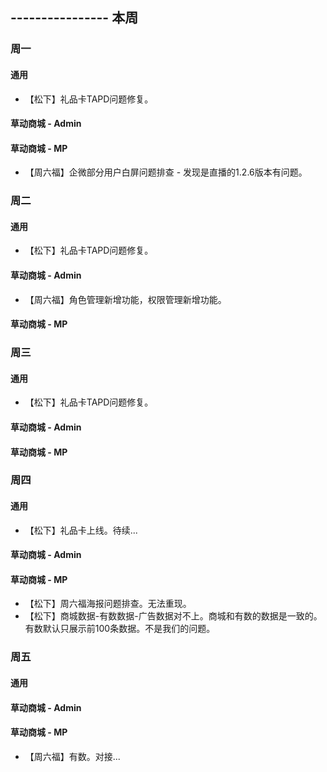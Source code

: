## ---------------- 本周

### 周一
#### 通用
* 【松下】礼品卡TAPD问题修复。
#### 草动商城 - Admin
#### 草动商城 - MP
* 【周六福】企微部分用户白屏问题排查 - 发现是直播的1.2.6版本有问题。

### 周二
#### 通用
* 【松下】礼品卡TAPD问题修复。
#### 草动商城 - Admin
* 【周六福】角色管理新增功能，权限管理新增功能。
#### 草动商城 - MP

### 周三
#### 通用
* 【松下】礼品卡TAPD问题修复。
#### 草动商城 - Admin
#### 草动商城 - MP

### 周四
#### 通用
* 【松下】礼品卡上线。待续...
#### 草动商城 - Admin
#### 草动商城 - MP
* 【松下】周六福海报问题排查。无法重现。
* 【松下】商城数据-有数数据-广告数据对不上。商城和有数的数据是一致的。有数默认只展示前100条数据。不是我们的问题。

### 周五
#### 通用
#### 草动商城 - Admin
#### 草动商城 - MP
* 【周六福】有数。对接...
